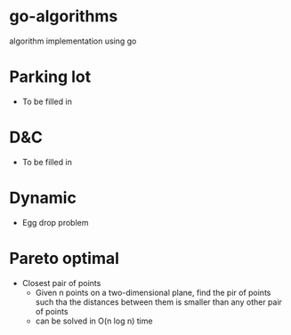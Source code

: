 # go-algorithms
algorithm implementation using go
# Parking lot
- To be filled in
# D&C
- To be filled in 
# Dynamic
- Egg drop problem
# Pareto optimal
- Closest pair of points
    - Given n points on a two-dimensional plane, find the pir of points such tha the distances between them is smaller than any other pair of points
    - can be solved in O(n log n) time 

